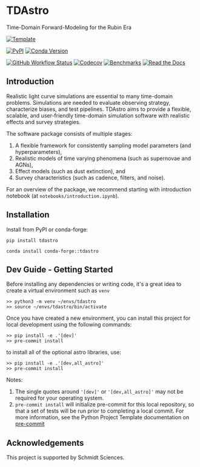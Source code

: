 # TDAstro

Time-Domain Forward-Modeling for the Rubin Era

[![Template](https://img.shields.io/badge/Template-LINCC%20Frameworks%20Python%20Project%20Template-brightgreen)](https://lincc-ppt.readthedocs.io/en/latest/)

[![PyPI](https://img.shields.io/pypi/v/tdastro?color=blue&logo=pypi&logoColor=white)](https://pypi.org/project/tdastro/)
[![Conda Version](https://img.shields.io/conda/vn/conda-forge/citation-compass.svg)](https://anaconda.org/conda-forge/citation-compass)

[![GitHub Workflow Status](https://img.shields.io/github/actions/workflow/status/lincc-frameworks/tdastro/smoke-test.yml)](https://github.com/lincc-frameworks/tdastro/actions/workflows/smoke-test.yml)
[![Codecov](https://codecov.io/gh/lincc-frameworks/tdastro/branch/main/graph/badge.svg)](https://codecov.io/gh/lincc-frameworks/tdastro)
[![Benchmarks](https://img.shields.io/github/actions/workflow/status/lincc-frameworks/tdastro/asv-main.yml?label=benchmarks)](https://lincc-frameworks.github.io/tdastro/)
[![Read the Docs](https://img.shields.io/readthedocs/tdastro)](https://tdastro.readthedocs.io/)


## Introduction

Realistic light curve simulations are essential to many time-domain problems. 
Simulations are needed to evaluate observing strategy, characterize biases, 
and test pipelines. TDAstro aims to provide a flexible, scalable, and user-friendly
time-domain simulation software with realistic effects and survey strategies.

The software package consists of multiple stages:
1. A flexible framework for consistently sampling model parameters (and hyperparameters),
2. Realistic models of time varying phenomena (such as supernovae and AGNs),
3. Effect models (such as dust extinction), and
4. Survey characteristics (such as cadence, filters, and noise).

For an overview of the package, we recommend starting with introduction notebook 
(at `notebooks/introduction.ipynb`).


## Installation

Install from PyPI or conda-forge:

```
pip install tdastro
```

```
conda install conda-forge::tdastro
```


## Dev Guide - Getting Started

Before installing any dependencies or writing code, it's a great idea to create a
virtual environment such as `venv`

```
>> python3 -m venv ~/envs/tdastro
>> source ~/envs/tdastro/bin/activate
```

Once you have created a new environment, you can install this project for local
development using the following commands:

```
>> pip install -e .'[dev]'
>> pre-commit install
```

to install all of the optional astro libraries, use:

```
>> pip install -e .'[dev,all_astro]'
>> pre-commit install
```

Notes:
1. The single quotes around `'[dev]'` or ``'[dev,all_astro]'`` may not be required
   for your operating system.
2. `pre-commit install` will initialize pre-commit for this local repository, so
   that a set of tests will be run prior to completing a local commit. For more
   information, see the Python Project Template documentation on 
   [pre-commit](https://lincc-ppt.readthedocs.io/en/latest/practices/precommit.html)

## Acknowledgements

This project is supported by Schmidt Sciences.